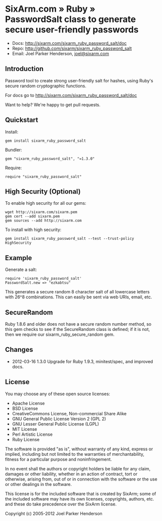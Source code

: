 # SixArm.com » Ruby » <br> PasswordSalt class to generate secure user-friendly passwords

* Docs: <http://sixarm.com/sixarm_ruby_password_salt/doc>
* Repo: <http://github.com/sixarm/sixarm_ruby_password_salt>
* Email: Joel Parker Henderson, <joel@sixarm.com>


## Introduction

Password tool to create strong user-friendly salt for hashes,
using Ruby's secure random cryptographic functions.

For docs go to <http://sixarm.com/sixarm_ruby_password_salt/doc>

Want to help? We're happy to get pull requests.


## Quickstart

Install:

    gem install sixarm_ruby_password_salt

Bundler:

    gem "sixarm_ruby_password_salt", "=1.3.0"

Require:

    require "sixarm_ruby_password_salt"


## High Security (Optional)

To enable high security	for all	our gems:

    wget http://sixarm.com/sixarm.pem
    gem cert --add sixarm.pem
    gem sources --add http://sixarm.com

To install with high security:

    gem install sixarm_ruby_password_salt --test --trust-policy HighSecurity


## Example

Generate a salt:

    require 'sixarm_ruby_password_salt'
    PasswordSalt.new => "ezkabtsu"

This generates a secure random 8 character salt
of all lowercase letters with 26^8 combinations.
This can easily be sent via web URIs, email, etc.


## SecureRandom

Ruby 1.8.6 and older does not have a secure random number method,
so this gem checks to see if the SecureRandom class is defined;
if it is not, then we require our sixarm_ruby_secure_random gem.


## Changes

* 2012-03-16 1.3.0 Upgrade for Ruby 1.9.3, minitest/spec, and improved docs.


## License

You may choose any of these open source licenses:

  * Apache License
  * BSD License
  * CreativeCommons License, Non-commercial Share Alike
  * GNU General Public License Version 2 (GPL 2)
  * GNU Lesser General Public License (LGPL)
  * MIT License
  * Perl Artistic License
  * Ruby License

The software is provided "as is", without warranty of any kind, 
express or implied, including but not limited to the warranties of 
merchantability, fitness for a particular purpose and noninfringement. 

In no event shall the authors or copyright holders be liable for any 
claim, damages or other liability, whether in an action of contract, 
tort or otherwise, arising from, out of or in connection with the 
software or the use or other dealings in the software.

This license is for the included software that is created by SixArm;
some of the included software may have its own licenses, copyrights, 
authors, etc. and these do take precedence over the SixArm license.

Copyright (c) 2005-2012 Joel Parker Henderson
